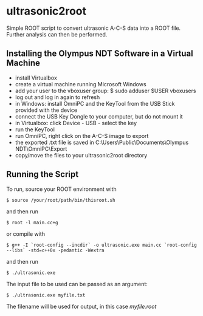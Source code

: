 # ultrasonic2root

Simple ROOT script to convert ultrasonic A-C-S data into a ROOT file.
Further analysis can then be performed.


## Installing the Olympus NDT Software in a Virtual Machine

- install Virtualbox
- create a virtual machine running Microsoft Windows
- add your user to the vboxuser group:
    $ sudo adduser $USER vboxusers
- log out and log in again to refresh
- in Windows: install OmniPC and the KeyTool from the USB Stick provided with the device
- connect the USB Key Dongle to your computer, but do not mount it
- in Virtualbox: click Device - USB - select the key
- run the KeyTool
- run OmniPC, right click on the A-C-S image to export
- the exported .txt file is saved in C:\Users\Public\Documents\Olympus NDT\OmniPC\Export
- copy/move the files to your ultrasonic2root directory


## Running the Script

To run, source your ROOT environment with

    $ source /your/root/path/bin/thisroot.sh

and then run

    $ root -l main.cc+g

or compile with

    $ g++ -I `root-config --incdir` -o ultrasonic.exe main.cc `root-config --libs` -std=c++0x -pedantic -Wextra

and then run

    $ ./ultrasonic.exe

The input file to be used can be passed as an argument:

    $ ./ultrasonic.exe myfile.txt

The filename will be used for output, in this case *myfile.root*
